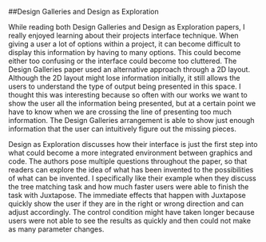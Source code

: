 ##Design Galleries and Design as Exploration

While reading both Design Galleries and Design as Exploration papers, I really enjoyed learning about their projects interface technique. When giving a user a lot of options within a project, it can become difficult to display this information by having to many options. This could become either too confusing or the interface could become too cluttered. The Design Galleries paper used an alternative approach through a 2D layout. Although the 2D layout might lose information initially, it still allows the users to understand the type of output being presented in this space. I thought this was interesting because so often with our works we want to show the user all the information being presented, but at a certain point we have to know when we are crossing the line of presenting too much information. The Design Galleries arrangement is able to show just enough information that the user can intuitively figure out the missing pieces. 

Design as Exploration discusses how their interface is just the first step into what could become a more integrated environment between graphics and code. The authors pose multiple questions throughout the paper, so that readers can explore the idea of what has been invented to the possibilities of what can be invented. I specifically like their example when they discuss the tree matching task and how much faster users were able to finish the task with Juxtapose. The immediate effects that happen with Juxtapose quickly show the user if they are in the right or wrong direction and can adjust accordingly. The control condition might have taken longer because users were not able to see the results as quickly and then could not make as many parameter changes.